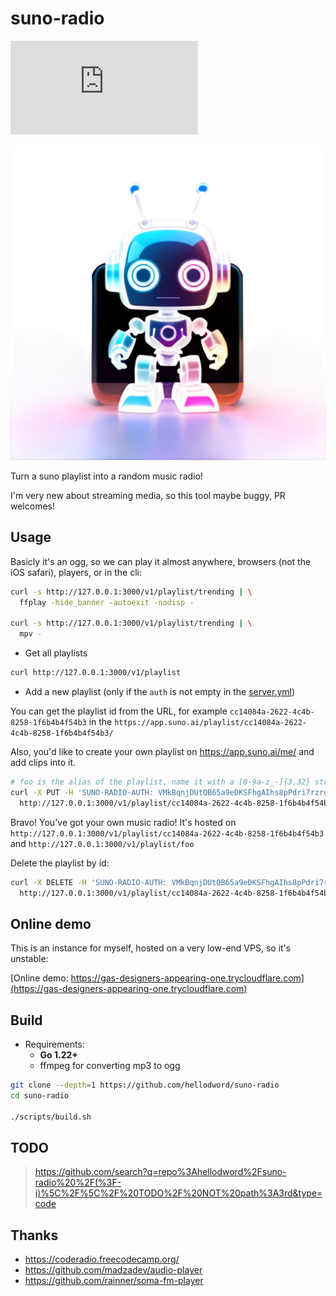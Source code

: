 # suno-radio

[![Matrix Space](https://img.shields.io/matrix/suno-radio:matrix.org)](https://matrix.to/#/#suno-radio:matrix.org)

![](./images/logo.png)

Turn a suno playlist into a random music radio!

I'm very new about streaming media, so this tool maybe buggy, PR welcomes!

## Usage

Basicly it's an ogg, so we can play it almost anywhere, browsers (not the iOS safari), players, or in the cli:

```sh
curl -s http://127.0.0.1:3000/v1/playlist/trending | \
  ffplay -hide_banner -autoexit -nodisp -

curl -s http://127.0.0.1:3000/v1/playlist/trending | \
  mpv -
```

- Get all playlists

```sh
curl http://127.0.0.1:3000/v1/playlist
```

- Add a new playlist (only if the `auth` is not empty in the [server.yml](./server.yml))

You can get the playlist id from the URL, for example `cc14084a-2622-4c4b-8258-1f6b4b4f54b3` in the `https://app.suno.ai/playlist/cc14084a-2622-4c4b-8258-1f6b4b4f54b3/`

Also, you'd like to create your own playlist on https://app.suno.ai/me/ and add clips into it.

```sh
# foo is the alias of the playlist, name it with a [0-9a-z_-]{3,32} string
curl -X PUT -H 'SUNO-RADIO-AUTH: VMkBqnjDUtQB65a9eDKSFhgAIhs8pPdri7rzrd7RO2w' \
  http://127.0.0.1:3000/v1/playlist/cc14084a-2622-4c4b-8258-1f6b4b4f54b3/foo
```

Bravo! You've got your own music radio! It's hosted on `http://127.0.0.1:3000/v1/playlist/cc14084a-2622-4c4b-8258-1f6b4b4f54b3` and `http://127.0.0.1:3000/v1/playlist/foo`

Delete the playlist by id:

```sh
curl -X DELETE -H 'SUNO-RADIO-AUTH: VMkBqnjDUtQB65a9eDKSFhgAIhs8pPdri7rzrd7RO2w' \
  http://127.0.0.1:3000/v1/playlist/cc14084a-2622-4c4b-8258-1f6b4b4f54b3
```

## Online demo

This is an instance for myself, hosted on a very low-end VPS, so it's unstable:

[Online demo: https://gas-designers-appearing-one.trycloudflare.com](https://gas-designers-appearing-one.trycloudflare.com)

## Build

- Requirements:
  - **Go 1.22+**
  - ffmpeg for converting mp3 to ogg

```sh
git clone --depth=1 https://github.com/hellodword/suno-radio
cd suno-radio

./scripts/build.sh
```

## TODO

> https://github.com/search?q=repo%3Ahellodword%2Fsuno-radio%20%2F(%3F-i)%5C%2F%5C%2F%20TODO%2F%20NOT%20path%3A3rd&type=code

## Thanks

- https://coderadio.freecodecamp.org/
- https://github.com/madzadev/audio-player
- https://github.com/rainner/soma-fm-player
